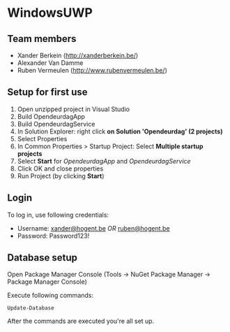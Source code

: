 # WindowsUWP
## Team members

- Xander Berkein (http://xanderberkein.be/)
- Alexander Van Damme
- Ruben Vermeulen (http://www.rubenvermeulen.be/)

## Setup for first use

1. Open unzipped project in Visual Studio
2. Build OpendeurdagApp
3. Build OpendeurdagService
4. In Solution Explorer: right click **on Solution 'Opendeurdag' (2 projects)**
5. Select Properties
6. In Common Properties > Startup Project: Select **Multiple startup projects**
7. Select **Start** for *OpendeurdagApp* and *OpendeurdagService*
8. Click OK and close properties
9. Run Project (by clicking **Start**)

## Login

To log in, use following credentials:
- Username: xander@hogent.be  *OR*  ruben@hogent.be
- Password: Password123!

## Database setup

Open Package Manager Console (Tools -> NuGet Package Manager -> Package Manager Console)

Execute following commands:

```
Update-Database
```

After the commands are executed you're all set up.
